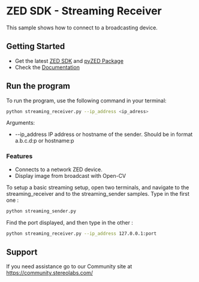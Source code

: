 # ZED SDK - Streaming Receiver

This sample shows how to connect to a broadcasting device.

## Getting Started
 - Get the latest [ZED SDK](https://www.stereolabs.com/developers/release/) and [pyZED Package](https://www.stereolabs.com/docs/app-development/python/install/)
 - Check the [Documentation](https://www.stereolabs.com/docs/)
 
## Run the program
To run the program, use the following command in your terminal:
```bash
python streaming_receiver.py --ip_address <ip_adress>
```
Arguments: 
  - --ip_address IP address or hostname of the sender. Should be in format a.b.c.d:p or hostname:p


### Features
 - Connects to a network ZED device.
 - Display image from broadcast with Open-CV 

To setup a basic streaming setup, open two terminals, and navigate to the streaming_receiver and to the streaming_sender samples. Type in the first one : 
```bash
python streaming_sender.py
```
Find the port displayed, and then type in the other : 
```bash
python streaming_receiver.py --ip_address 127.0.0.1:port
```

## Support
If you need assistance go to our Community site at https://community.stereolabs.com/
